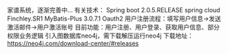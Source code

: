 家谱系统，逐渐完善中... 有关技术： Spring boot 2.0.5.RELEASE
spring cloud Finchley.SR1 MyBatis-Plus 3.0.7.1 Oauth2 用户注册流程：填写用户信息->发送激活邮件->用户激活账号 目前功能：用户注册、用户登录、获取用户信息、部分权限业务逻辑
引入图数据库neo4j，需下载解压运行neo4j 下载地址：https://neo4j.com/download-center/#releases
